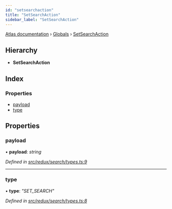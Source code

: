 ```yaml
---
id: "setsearchaction"
title: "SetSearchAction"
sidebar_label: "SetSearchAction"
---
```


[Atlas documentation](../index.md) › [Globals](../globals.md) › [SetSearchAction](setsearchaction.md)

## Hierarchy

* **SetSearchAction**

## Index

### Properties

* [payload](setsearchaction.md#payload)
* [type](setsearchaction.md#type)

## Properties

###  payload

• **payload**: *string*

*Defined in [src/redux/search/types.ts:9](https://github.com/chronark/atlas/blob/aa952e2/src/redux/search/types.ts#L9)*

___

###  type

• **type**: *"SET_SEARCH"*

*Defined in [src/redux/search/types.ts:8](https://github.com/chronark/atlas/blob/aa952e2/src/redux/search/types.ts#L8)*
